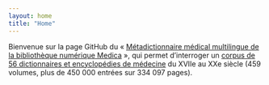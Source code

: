 ```yaml
---
layout: home
title: "Home"
---
```


Bienvenue sur la page GitHub du « [Métadictionnaire médical multilingue de la bibliothèque numérique Medica](https://www.biusante.parisdescartes.fr/histoire/medica/metadictionnaire/) », qui permet d’interroger un [corpus de 56 dictionnaires et encyclopédies de médecine](https://www.biusante.parisdescartes.fr/histoire/medica/corpus-metadictionnaire.php) du XVIIe au XXe siècle (459 volumes, plus de 450 000 entrées sur 334 097 pages).
